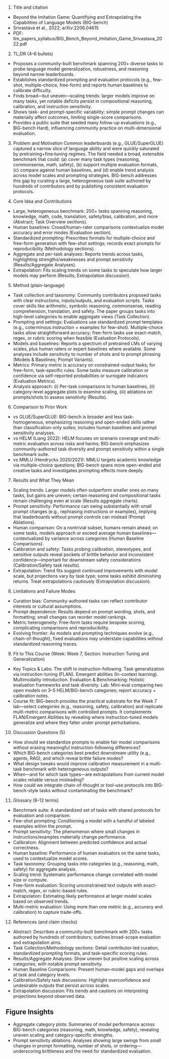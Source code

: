 1) Title and citation
- Beyond the Imitation Game: Quantifying and Extrapolating the Capabilities of Language Models (BIG-bench)
- Srivastava et al., 2022; arXiv:2206.04615
- PDF: llm_papers_syllabus/BIG_Bench_Beyond_Imitation_Game_Srivastava_2022.pdf

2) TL;DR (4–6 bullets)
- Proposes a community-built benchmark spanning 200+ diverse tasks to probe language model generalization, robustness, and reasoning beyond narrow leaderboards.
- Establishes standardized prompting and evaluation protocols (e.g., few-shot, multiple-choice, free-form) and reports human baselines to calibrate difficulty.
- Finds broad—but uneven—scaling trends: larger models improve on many tasks, yet notable deficits persist in compositional reasoning, calibration, and instruction sensitivity.
- Shows task- and prompt-specific variability; simple prompt changes can materially affect outcomes, limiting single-score comparisons.
- Provides a public suite that seeded many follow-up evaluations (e.g., BIG-bench Hard), influencing community practice on multi-dimensional evaluation.

3) Problem and Motivation
Common leaderboards (e.g., GLUE/SuperGLUE) captured a narrow slice of language ability and were quickly saturated by pretraining+fine‑tuning regimes. The field needed a broad, extensible benchmark that could: (a) cover many task types (reasoning, commonsense, math, safety), (b) support multiple evaluation formats, (c) compare against human baselines, and (d) enable trend analysis across model scales and prompting strategies. BIG-bench addresses this gap by curating a large, heterogeneous task suite authored by hundreds of contributors and by publishing consistent evaluation protocols.

4) Core Idea and Contributions
- Large, heterogeneous benchmark: 200+ tasks spanning reasoning, knowledge, math, code, translation, safety/bias, calibration, and more (Abstract; Task Overview sections).
- Human baselines: Crowd/human-rater comparisons contextualize model accuracy and error modes (Evaluation section).
- Standardized prompting: Prescribes formats for multiple-choice and free-form generation with few-shot settings; records exact prompts for reproducibility (Methodology sections).
- Aggregate and per-task analyses: Reports trends across tasks, highlighting strengths/weaknesses and prompt sensitivity (Results/Aggregate Analyses).
- Extrapolation: Fits scaling trends on some tasks to speculate how larger models may perform (Results; Extrapolation discussion).

5) Method (plain-language)
- Task collection and taxonomy: Community contributors proposed tasks with clear instructions, inputs/outputs, and evaluation scripts. Tasks cover skills like arithmetic, symbolic reasoning, commonsense, reading comprehension, translation, and safety. The paper groups tasks into high-level categories to enable aggregate views (Task Collection).
- Prompting and settings: Evaluations use standardized prompt templates (e.g., coterminous instruction + examples for few-shot). Multiple-choice tasks allow straightforward accuracy; free-form tasks use exact-match, regex, or rubric scoring when feasible (Evaluation Protocols).
- Models and baselines: Reports a spectrum of pretrained LMs of varying scales, plus human raters or expert baselines where available. Some analyses include sensitivity to number of shots and to prompt phrasing (Models & Baselines; Prompt Variants).
- Metrics: Primary metric is accuracy on constrained-output tasks; for free-form, task-specific rules. Some tasks measure calibration or confidence via self-reported probabilities or surrogate indicators (Evaluation Metrics).
- Analysis approach: (i) Per-task comparisons to human baselines, (ii) category-level aggregate plots to examine scaling, (iii) ablations on prompts/shots to assess sensitivity (Results).

6) Comparison to Prior Work
- vs GLUE/SuperGLUE: BIG-bench is broader and less task-homogeneous, emphasizing reasoning and open-ended skills rather than classification-only suites; includes human baselines and prompt sensitivity analyses.
- vs HELM (Liang 2022): HELM focuses on scenario coverage and multi-metric evaluation across risks and harms; BIG-bench emphasizes community-authored task diversity and prompt sensitivity within a single benchmark suite.
- vs MMLU (Hendrycks 2020/2021): MMLU targets academic knowledge via multiple-choice questions; BIG-bench spans more open-ended and creative tasks and investigates prompting effects more deeply.

7) Results and What They Mean
- Scaling trends: Larger models often outperform smaller ones on many tasks, but gains are uneven; certain reasoning and compositional tasks remain challenging even at scale (Results aggregate charts).
- Prompt sensitivity: Performance can swing substantially with small prompt changes (e.g., rephrasing instructions or examples), implying that leaderboards without prompt controls can mislead (Prompt Ablations).
- Human comparison: On a nontrivial subset, humans remain ahead; on some tasks, models approach or exceed average human baselines—contextualized by variance across categories (Human Baseline Comparisons).
- Calibration and safety: Tasks probing calibration, stereotypes, and sensitive outputs reveal pockets of brittle behavior and inconsistent confidence—important for downstream safety considerations (Calibration/Safety task results).
- Extrapolation: Trend fits suggest continued improvements with model scale, but projections vary by task type; some tasks exhibit diminishing returns. Treat extrapolations cautiously (Extrapolation discussion).

8) Limitations and Failure Modes
- Curation bias: Community-authored tasks can reflect contributor interests or cultural assumptions.
- Prompt dependence: Results depend on prompt wording, shots, and formatting; small changes can reorder model rankings.
- Metric heterogeneity: Free-form tasks require bespoke scoring, complicating comparisons and reproducibility.
- Evolving frontier: As models and prompting techniques evolve (e.g., chain-of-thought), fixed evaluations may understate capabilities without standardized reasoning traces.

9) Fit to This Course (Week: Week 7, Section: Instruction Tuning and Generalization)
- Key Topics & Labs: The shift to instruction-following. Task generalization via instruction-tuning (FLAN). Emergent abilities (In-context learning). Multimodality introduction. Evaluation & Benchmarking: Holistic evaluation frameworks and task diversity. Lab: Mini-eval comparing two open models on 3–5 HELM/BIG-bench categories; report accuracy + calibration notes.
- Course fit: BIG-bench provides the practical substrate for the Week 7 lab—select categories (e.g., reasoning, safety, calibration) and replicate multi-metric comparisons with controlled prompts. It complements FLAN/Emergent Abilities by revealing where instruction-tuned models generalize and where they falter under prompt perturbations.

10) Discussion Questions (5)
- How should we standardize prompts to enable fair model comparisons without erasing meaningful instruction-following differences?
- Which BIG-bench categories best predict downstream utility (e.g., agents, RAG), and which reveal brittle failure modes?
- What design tweaks would improve calibration measurement in a multi-task benchmark with heterogeneous outputs?
- When—and for which task types—are extrapolations from current model scales reliable versus misleading?
- How could we integrate chain-of-thought or tool-use protocols into BIG-bench-style tasks without contaminating the benchmark?

11) Glossary (8–12 terms)
- Benchmark suite: A standardized set of tasks with shared protocols for evaluation and comparison.
- Few-shot prompting: Conditioning a model with a handful of labeled examples within the prompt.
- Prompt sensitivity: The phenomenon where small changes in instructions/examples materially change performance.
- Calibration: Alignment between predicted confidence and actual correctness.
- Human baseline: Performance of human evaluators on the same tasks, used to contextualize model scores.
- Task taxonomy: Grouping tasks into categories (e.g., reasoning, math, safety) for aggregate analysis.
- Scaling trend: Systematic performance change correlated with model size or compute.
- Free-form evaluation: Scoring unconstrained text outputs with exact-match, regex, or rubric-based rules.
- Extrapolation: Estimating likely performance at larger model scales based on observed trends.
- Multi-metric evaluation: Using more than one metric (e.g., accuracy and calibration) to capture trade-offs.

12) References (and claim checks)
- Abstract: Describes a community-built benchmark with 200+ tasks authored by hundreds of contributors; outlines broad-scope evaluation and extrapolation aims.
- Task Collection/Methodology sections: Detail contributor-led curation, standardized prompting formats, and task-specific scoring rules.
- Results/Aggregate Analyses: Show uneven but positive scaling across categories, with notable prompt sensitivity.
- Human Baseline Comparisons: Present human–model gaps and overlaps at task and category levels.
- Calibration/Safety task discussions: Highlight overconfidence and undesirable outputs that persist across scales.
- Extrapolation discussion: Fits trends and cautions on interpreting projections beyond observed data.

## Figure Insights

- Aggregate category plots: Summaries of model performance across BIG-bench
  categories (reasoning, math, knowledge, safety), revealing uneven scaling and
  category-specific strengths.
- Prompt sensitivity ablations: Analyses showing large swings from small changes
  in prompt formatting, number of shots, or ordering—underscoring brittleness
  and the need for standardized evaluation.
